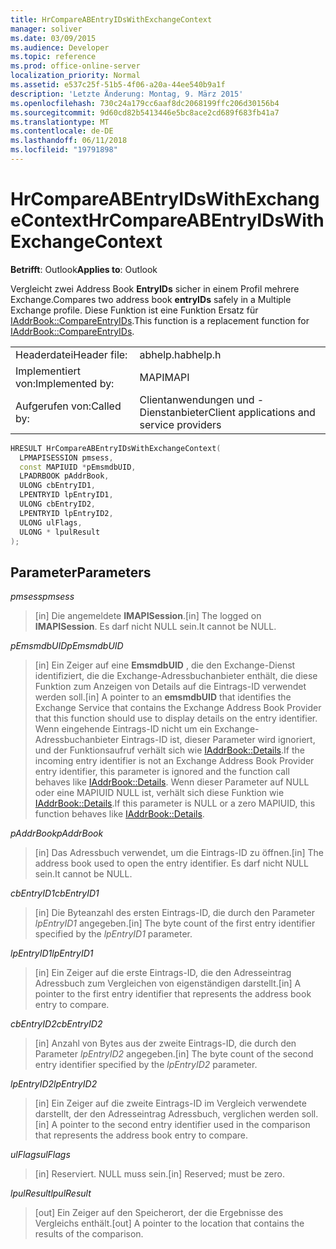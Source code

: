 ```yaml
---
title: HrCompareABEntryIDsWithExchangeContext
manager: soliver
ms.date: 03/09/2015
ms.audience: Developer
ms.topic: reference
ms.prod: office-online-server
localization_priority: Normal
ms.assetid: e537c25f-51b5-4f06-a20a-44ee540b9a1f
description: 'Letzte Änderung: Montag, 9. März 2015'
ms.openlocfilehash: 730c24a179cc6aaf8dc2068199ffc206d30156b4
ms.sourcegitcommit: 9d60cd82b5413446e5bc8ace2cd689f683fb41a7
ms.translationtype: MT
ms.contentlocale: de-DE
ms.lasthandoff: 06/11/2018
ms.locfileid: "19791898"
---
```

# <a name="hrcompareabentryidswithexchangecontext"></a><span data-ttu-id="a7129-103">HrCompareABEntryIDsWithExchangeContext</span><span class="sxs-lookup"><span data-stu-id="a7129-103">HrCompareABEntryIDsWithExchangeContext</span></span>

  
  
<span data-ttu-id="a7129-104">**Betrifft**: Outlook</span><span class="sxs-lookup"><span data-stu-id="a7129-104">**Applies to**: Outlook</span></span> 
  
<span data-ttu-id="a7129-105">Vergleicht zwei Address Book **EntryIDs** sicher in einem Profil mehrere Exchange.</span><span class="sxs-lookup"><span data-stu-id="a7129-105">Compares two address book **entryIDs** safely in a Multiple Exchange profile.</span></span> <span data-ttu-id="a7129-106">Diese Funktion ist eine Funktion Ersatz für [IAddrBook::CompareEntryIDs](iaddrbook-compareentryids.md).</span><span class="sxs-lookup"><span data-stu-id="a7129-106">This function is a replacement function for [IAddrBook::CompareEntryIDs](iaddrbook-compareentryids.md).</span></span>
  
|||
|:-----|:-----|
|<span data-ttu-id="a7129-107">Headerdatei</span><span class="sxs-lookup"><span data-stu-id="a7129-107">Header file:</span></span>  <br/> |<span data-ttu-id="a7129-108">abhelp.h</span><span class="sxs-lookup"><span data-stu-id="a7129-108">abhelp.h</span></span>  <br/> |
|<span data-ttu-id="a7129-109">Implementiert von:</span><span class="sxs-lookup"><span data-stu-id="a7129-109">Implemented by:</span></span>  <br/> |<span data-ttu-id="a7129-110">MAPI</span><span class="sxs-lookup"><span data-stu-id="a7129-110">MAPI</span></span>  <br/> |
|<span data-ttu-id="a7129-111">Aufgerufen von:</span><span class="sxs-lookup"><span data-stu-id="a7129-111">Called by:</span></span>  <br/> |<span data-ttu-id="a7129-112">Clientanwendungen und -Dienstanbieter</span><span class="sxs-lookup"><span data-stu-id="a7129-112">Client applications and service providers</span></span>  <br/> |
   
```cpp
HRESULT HrCompareABEntryIDsWithExchangeContext(
  LPMAPISESSION pmsess,
  const MAPIUID *pEmsmdbUID,
  LPADRBOOK pAddrBook,
  ULONG cbEntryID1,
  LPENTRYID lpEntryID1,
  ULONG cbEntryID2,
  LPENTRYID lpEntryID2,
  ULONG ulFlags,
  ULONG * lpulResult
);
```

## <a name="parameters"></a><span data-ttu-id="a7129-113">Parameter</span><span class="sxs-lookup"><span data-stu-id="a7129-113">Parameters</span></span>

 <span data-ttu-id="a7129-114">_pmsess_</span><span class="sxs-lookup"><span data-stu-id="a7129-114">_pmsess_</span></span>
  
> <span data-ttu-id="a7129-115">[in] Die angemeldete **IMAPISession**.</span><span class="sxs-lookup"><span data-stu-id="a7129-115">[in] The logged on **IMAPISession**.</span></span> <span data-ttu-id="a7129-116">Es darf nicht NULL sein.</span><span class="sxs-lookup"><span data-stu-id="a7129-116">It cannot be NULL.</span></span>
    
 <span data-ttu-id="a7129-117">_pEmsmdbUID_</span><span class="sxs-lookup"><span data-stu-id="a7129-117">_pEmsmdbUID_</span></span>
  
> <span data-ttu-id="a7129-118">[in] Ein Zeiger auf eine **EmsmdbUID** , die den Exchange-Dienst identifiziert, die die Exchange-Adressbuchanbieter enthält, die diese Funktion zum Anzeigen von Details auf die Eintrags-ID verwendet werden soll.</span><span class="sxs-lookup"><span data-stu-id="a7129-118">[in] A pointer to an **emsmdbUID** that identifies the Exchange Service that contains the Exchange Address Book Provider that this function should use to display details on the entry identifier.</span></span> <span data-ttu-id="a7129-119">Wenn eingehende Eintrags-ID nicht um ein Exchange-Adressbuchanbieter Eintrags-ID ist, dieser Parameter wird ignoriert, und der Funktionsaufruf verhält sich wie [IAddrBook::Details](iaddrbook-details.md).</span><span class="sxs-lookup"><span data-stu-id="a7129-119">If the incoming entry identifier is not an Exchange Address Book Provider entry identifier, this parameter is ignored and the function call behaves like [IAddrBook::Details](iaddrbook-details.md).</span></span> <span data-ttu-id="a7129-120">Wenn dieser Parameter auf NULL oder eine MAPIUID NULL ist, verhält sich diese Funktion wie [IAddrBook::Details](iaddrbook-details.md).</span><span class="sxs-lookup"><span data-stu-id="a7129-120">If this parameter is NULL or a zero MAPIUID, this function behaves like [IAddrBook::Details](iaddrbook-details.md).</span></span>
    
 <span data-ttu-id="a7129-121">_pAddrBook_</span><span class="sxs-lookup"><span data-stu-id="a7129-121">_pAddrBook_</span></span>
  
> <span data-ttu-id="a7129-122">[in] Das Adressbuch verwendet, um die Eintrags-ID zu öffnen.</span><span class="sxs-lookup"><span data-stu-id="a7129-122">[in] The address book used to open the entry identifier.</span></span> <span data-ttu-id="a7129-123">Es darf nicht NULL sein.</span><span class="sxs-lookup"><span data-stu-id="a7129-123">It cannot be NULL.</span></span>
    
 <span data-ttu-id="a7129-124">_cbEntryID1_</span><span class="sxs-lookup"><span data-stu-id="a7129-124">_cbEntryID1_</span></span>
  
> <span data-ttu-id="a7129-125">[in] Die Byteanzahl des ersten Eintrags-ID, die durch den Parameter _lpEntryID1_ angegeben.</span><span class="sxs-lookup"><span data-stu-id="a7129-125">[in] The byte count of the first entry identifier specified by the  _lpEntryID1_ parameter.</span></span> 
    
 <span data-ttu-id="a7129-126">_lpEntryID1_</span><span class="sxs-lookup"><span data-stu-id="a7129-126">_lpEntryID1_</span></span>
  
> <span data-ttu-id="a7129-127">[in] Ein Zeiger auf die erste Eintrags-ID, die den Adresseintrag Adressbuch zum Vergleichen von eigenständigen darstellt.</span><span class="sxs-lookup"><span data-stu-id="a7129-127">[in] A pointer to the first entry identifier that represents the address book entry to compare.</span></span>
    
 <span data-ttu-id="a7129-128">_cbEntryID2_</span><span class="sxs-lookup"><span data-stu-id="a7129-128">_cbEntryID2_</span></span>
  
> <span data-ttu-id="a7129-129">[in] Anzahl von Bytes aus der zweite Eintrags-ID, die durch den Parameter _lpEntryID2_ angegeben.</span><span class="sxs-lookup"><span data-stu-id="a7129-129">[in] The byte count of the second entry identifier specified by the  _lpEntryID2_ parameter.</span></span> 
    
 <span data-ttu-id="a7129-130">_lpEntryID2_</span><span class="sxs-lookup"><span data-stu-id="a7129-130">_lpEntryID2_</span></span>
  
> <span data-ttu-id="a7129-131">[in] Ein Zeiger auf die zweite Eintrags-ID im Vergleich verwendete darstellt, der den Adresseintrag Adressbuch, verglichen werden soll.</span><span class="sxs-lookup"><span data-stu-id="a7129-131">[in] A pointer to the second entry identifier used in the comparison that represents the address book entry to compare.</span></span>
    
 <span data-ttu-id="a7129-132">_ulFlags_</span><span class="sxs-lookup"><span data-stu-id="a7129-132">_ulFlags_</span></span>
  
> <span data-ttu-id="a7129-133">[in] Reserviert. NULL muss sein.</span><span class="sxs-lookup"><span data-stu-id="a7129-133">[in] Reserved; must be zero.</span></span>
    
 <span data-ttu-id="a7129-134">_lpulResult_</span><span class="sxs-lookup"><span data-stu-id="a7129-134">_lpulResult_</span></span>
  
> <span data-ttu-id="a7129-135">[out] Ein Zeiger auf den Speicherort, der die Ergebnisse des Vergleichs enthält.</span><span class="sxs-lookup"><span data-stu-id="a7129-135">[out] A pointer to the location that contains the results of the comparison.</span></span> 
    

